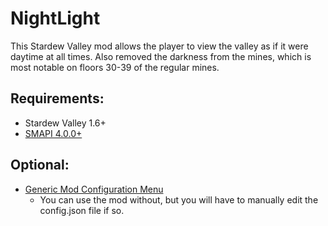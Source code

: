 # NightLight
This Stardew Valley mod allows the player to view the valley as if it were daytime at all times. Also removed the darkness from the mines, which is most notable on floors 30-39 of the regular mines.

## Requirements:
- Stardew Valley 1.6+
- [SMAPI 4.0.0+](https://smapi.io/)

## Optional:
- [Generic Mod Configuration Menu](http://www.nexusmods.com/stardewvalley/mods/5098)
  - You can use the mod without, but you will have to manually edit the config.json file if so.
